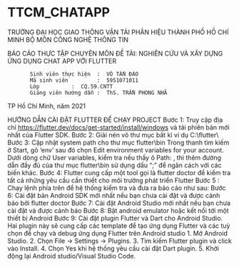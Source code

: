 # TTCM_CHATAPP
TRƯỜNG ĐẠI HỌC GIAO THÔNG VẬN TẢI
PHÂN HIỆU THÀNH PHỐ HỒ CHÍ MINH
BỘ MÔN CÔNG NGHỆ THÔNG TIN

 

BÁO CÁO THỰC TẬP CHUYÊN MÔN
ĐỀ TÀI:
NGHIÊN CỨU VÀ XÂY DỰNG ỨNG DỤNG 
CHAT APP VỚI FLUTTER


	
           Sinh viên thực hiện	:  VÕ TẤN ĐÀO
           Mã sinh viên         :  5951071011
           Lớp			:  CQ.59.CNTT
           Giảng viên hướng dẫn	:  ThS. TRẦN PHONG NHÃ







  		     
TP Hồ Chí Minh, năm 2021



HƯỚNG DẪN CÀI ĐẶT FLUTTER ĐỂ CHẠY PROJECT
Bước 1: Truy cập địa chỉ https://flutter.dev/docs/get-started/install/windows và
tải phiên bản mới nhất của Flutter SDK.
Bước 2: Giải nén vô thư mục bất kì ví dụ C:\flutter\ 
Bước 3: Cập nhật system path cho thư mục flutter\bin
	Trong thanh tìm kiếm ở Start, gõ ‘env’ sau đó chọn Edit environment variables for your account. Dưới dòng chữ User variables, kiểm tra nếu thấy ô Path: , thì thêm đường dẫn đầy đủ của thư mục flutter\bin sử dụng dấu “;” để ngăn cách với các biến khác.
Bước 4: Flutter cung cấp một tool gọi là flutter doctor để kiểm tra tất cả những yêu cầu cần thiết cho môi trường phát triển Flutter
Bước 5 : Chạy lệnh phía trên để hệ thống kiểm tra và đưa ra báo cáo như sau:
   Bước 6: Cài đặt bản Android SDK mới nhất nếu bạn chưa cài đặt và được cảnh báo bởi flutter doctor
Bước 7: Cài đặt Android Studio mới nhất nếu bạn chưa cài đặt và được cảnh báo
Bước 8: Bật android emulator hoặc kết nối tới một thiết bị Android
Bước 9: Cài đặt plugin Flutter và Dart cho Android Studio. Hai plugin này sẽ cung cấp các template để tạo ứng dụng Flutter và các tuỳ chọn để chạy và debug ứng dụng Flutter trên Android studio
	1. Mở Android Studio.
	2. Chọn File → Settings → Plugins.
	3. Tìm kiếm Flutter plugin và click vào Install.
	4. Chọn Yes khi hệ thống yêu cầu cài đặt Dart plugin.
	5. Khởi động lại Android studio/Visual Studio Code.



